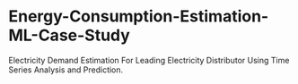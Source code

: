 # Energy-Consumption-Estimation-ML-Case-Study
Electricity Demand Estimation For Leading Electricity Distributor Using Time Series Analysis and Prediction.
